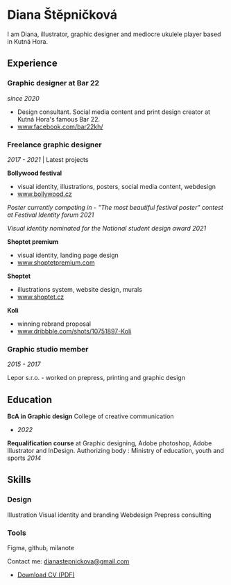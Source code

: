 # Diana Štěpničková

I am Diana, illustrator, graphic designer and mediocre ukulele player based in Kutná Hora.

## Experience

### Graphic designer at Bar 22 
*since 2020*

- Design consultant. Social media content and print design creator at Kutná Hora's famous Bar 22.
- www.facebook.com/bar22kh/

### Freelance graphic designer 
*2017 - 2021* | Latest projects

**Bollywood festival**
- visual identity, illustrations, posters, social media content, webdesign 
- www.bollywood.cz

*Poster currently competing in - "The most beautiful festival poster" contest at Festival Identity forum 2021*

*Visual identity nominated for the National student design award 2021* 

**Shoptet premium**
- visual identity, landing page design
- www.shoptetpremium.com

**Shoptet** 
- illustrations system, website design, murals
- www.shoptet.cz

**Koli**
- winning rebrand proposal
- www.dribbble.com/shots/10751897-Koli  

   
### Graphic studio member 
*2015 - 2017*

Lepor s.r.o. - worked on prepress, printing and graphic design

## Education

**BcA in Graphic design**
College of creative communication 
* *2022*

**Requalification course** at Graphic designing, Adobe photoshop, Adobe Illustrator and InDesign.
Authorizing body : Ministry of education, youth and sports
*2014*


## Skills

### Design
Illustration
Visual identity and branding
Webdesign
Prepress consulting

### Tools
Figma, github, milanote

Contact me: dianastepnickova@gmail.com

- [Download CV (PDF)](pdf/cv-2021-11-jgagne.pdf) <!-- At the top or bottom? -->
